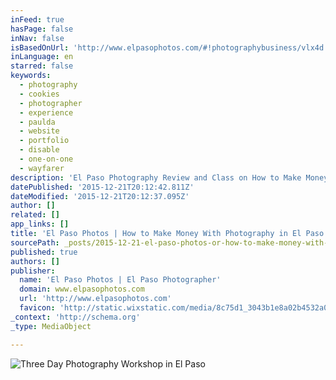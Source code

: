 ```yaml
---
inFeed: true
hasPage: false
inNav: false
isBasedOnUrl: 'http://www.elpasophotos.com/#!photographybusiness/vlx4d'
inLanguage: en
starred: false
keywords:
  - photography
  - cookies
  - photographer
  - experience
  - paulda
  - website
  - portfolio
  - disable
  - one-on-one
  - wayfarer
description: 'El Paso Photography Review and Class on How to Make Money With Photography in El Paso. Taught by Professional Photographer and Best Selling Author, Mark Paulda'
datePublished: '2015-12-21T20:12:42.811Z'
dateModified: '2015-12-21T20:12:37.095Z'
author: []
related: []
app_links: []
title: 'El Paso Photos | How to Make Money With Photography in El Paso'
sourcePath: _posts/2015-12-21-el-paso-photos-or-how-to-make-money-with-photography-in-el-pa.md
published: true
authors: []
publisher:
  name: 'El Paso Photos | El Paso Photographer'
  domain: www.elpasophotos.com
  url: 'http://www.elpasophotos.com'
  favicon: 'http://static.wixstatic.com/media/8c75d1_3043b1e8a02b4532a078985fc7188468.gif/v1/fill/w_16%2Ch_16%2Clg_1/8c75d1_3043b1e8a02b4532a078985fc7188468.gif'
_context: 'http://schema.org'
_type: MediaObject

---
```

![Three Day Photography Workshop in El Paso](https://s3-us-west-2.amazonaws.com/the-grid-img/p/b1218dd30c86c42a4401f1ca324525ace0753cec.jpg)